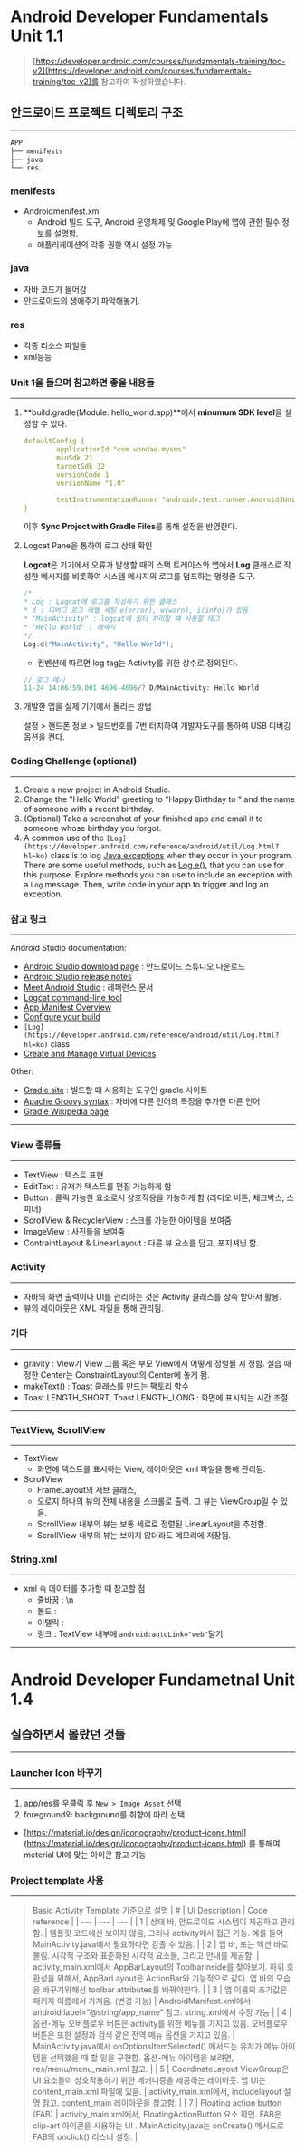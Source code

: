 # ****Android Developer Fundamentals Unit 1.1****

> [https://developer.android.com/courses/fundamentals-training/toc-v2](https://developer.android.com/courses/fundamentals-training/toc-v2)를 참고하여 작성하였습니다.
> 

## 안드로이드 프로젝트 디렉토리 구조

---

```jsx
APP
├── menifests
├── java
└── res
```

### menifests

- Androidmenifest.xml
    - Android 빌드 도구, Android 운영체제 및 Google Play에 앱에 관한 필수 정보를 설명함.
    - 애플리케이션의 각종 권한 역시 설정 가능

### java

- 자바 코드가 들어감
- 안드로이드의 생애주기 파악해놓기.

### res

- 각종 리소스 파일들
- xml등등

### Unit 1을 들으며 참고하면 좋을 내용들

---

1. **build.gradle(Module: hello_world.app)**에서 **minumum SDK level**을 설정할 수 있다.
    
    ```yaml
    defaultConfig {
            applicationId "com.wondae.mysms"
            minSdk 21
            targetSdk 32
            versionCode 1
            versionName "1.0"
    
            testInstrumentationRunner "androidx.test.runner.AndroidJUnitRunner"
    }
    ```
    
    이후 **Sync Project with Gradle Files**를 통해 설정을 반영한다.
    
2. Logcat Pane을 통하여 로그 상태 확인
    
    **Logcat**은 기기에서 오류가 발생할 때의 스택 트레이스와 앱에서 **Log** 클래스로 작성한 메시지를 비롯하여 시스템 메시지의 로그를 덤프하는 명령줄 도구.
    
    ```java
    /*
    * Log : Logcat에 로그를 작성하기 위한 클래스
    * d : 디버그 로그 레벨 세팅 e(error), w(warn), i(info)가 있음
    * "MainActivity" : logcat에 필터 처리할 떄 사용할 태그
    * "Hello World" : 메세지
    */
    Log.d("MainActivity", "Hello World");
    ```
    
    - 컨벤션에 따르면 log tag는 Activity를 위한 상수로 정의된다.
    
    ```java
    // 로그 예시
    11-24 14:06:59.001 4696-4696/? D/MainActivity: Hello World
    ```
    
3. 개발한 앱을 실제 기기에서 돌리는 방법
    
    설정 > 핸드폰 정보 > 빌드번호를 7번 터치하여 개발자도구를 통하여 USB 디버깅 옵션을 켠다.
    

### Coding Challenge (optional)

---

1. Create a new project in Android Studio.
2. Change the "Hello World" greeting to "Happy Birthday to " and the name of someone with a recent birthday.
3. (Optional) Take a screenshot of your finished app and email it to someone whose birthday you forgot.
4. A common use of the `[Log](https://developer.android.com/reference/android/util/Log.html?hl=ko)` class is to log [Java exceptions](https://docs.oracle.com/javase/tutorial/essential/exceptions/) when they occur in your program. There are some useful methods, such as [Log.e()](https://developer.android.com/reference/android/util/Log.html?hl=ko#e(java.lang.String,%20java.lang.String)), that you can use for this purpose. Explore methods you can use to include an exception with a `Log` message. Then, write code in your app to trigger and log an exception.

### 참고 링크

---

Android Studio documentation:

- [Android Studio download page](http://developer.android.com/sdk/index.html?hl=ko) : 안드로이드 스튜디오 다운로드
- [Android Studio release notes](https://developer.android.com/studio/releases/index.html?hl=ko)
- [Meet Android Studio](http://developer.android.com/tools/studio/index.html?hl=ko) : 레퍼런스 문서
- [Logcat command-line tool](http://developer.android.com/tools/debugging/debugging-log.html?hl=ko)
- [App Manifest Overview](http://developer.android.com/guide/topics/manifest/manifest-intro.html?hl=ko)
- [Configure your build](https://developer.android.com/studio/build/index.html?hl=ko)
- `[Log](https://developer.android.com/reference/android/util/Log.html?hl=ko)` class
- [Create and Manage Virtual Devices](https://developer.android.com/studio/run/managing-avds.html?hl=ko)

Other:

- [Gradle site](https://gradle.org/) : 빌드할 떄 사용하는 도구인 gradle 사이트
- [Apache Groovy syntax](http://groovy-lang.org/syntax.html) : 자바에 다른 언어의 특징을 추가한 다른 언어
- [Gradle Wikipedia page](https://en.wikipedia.org/wiki/Gradle)

----

### View 종류들

---

- TextView : 텍스트 표현
- EditText : 유저가 텍스트를 편집 가능하게 함
- Button : 클릭 가능한 요소로서 상호작용을 가능하게 함 (라디오 버튼, 체크박스, 스피너)
- ScrollView & RecyclerView : 스크롤 가능한 아이템을 보여줌
- ImageView : 사진들을 보여줌
- ContraintLayout & LinearLayout : 다른 뷰 요소를 담고, 포지셔닝 함.

### Activity

---

- 자바의 화면 출력이나 UI를 관리하는 것은 Activity 클래스를 상속 받아서 활용.
- 뷰의 레이아웃은 XML 파일을 통해 관리됨.

### 기타

---

- gravity : View가 View 그룹 혹은 부모 View에서 어떻게 정렬될 지 정함. 실습 때 정한 Center는 ConstraintLayout의 Center에 놓게 됨.
- makeText() : Toast 클래스를 만드는 팩토리 함수
- Toast.LENGTH_SHORT, Toast.LENGTH_LONG : 화면에 표시되는 시간 조절

---

### TextView, ScrollView

---

- TextView
    - 화면에 텍스트를 표시하는 View, 레이아웃은 xml 파일을 통해 관리됨.
- ScrollView
    - FrameLayout의 서브 클래스,
    - 오로지 하나의 뷰의 전체 내용을 스크롤로 출력. 그 뷰는 ViewGroup일 수 있음.
    - ScrollView 내부의 뷰는 보통 세로로 정렬된 LinearLayout을 추천함.
    - ScrollView 내부의 뷰는 보이지 않더라도 메모리에 저장됨.

### String.xml

---

- xml 속 데이터를 추가할 때 참고할 점
    - 줄바꿈 : \n
    - 볼드 : <b></b>
    - 이탤릭 : <i></i>
    - 링크 : TextView 내부에 `android:autoLink="web"`달기

----
# Android Developer Fundametnal Unit 1.4

## 실습하면서 몰랐던 것들

---

### Launcher Icon 바꾸기

---

1. app/res를 우클릭 후 `New > Image Asset` 선택
2. foreground와 background를 취향에 따라 선택

- [https://material.io/design/iconography/product-icons.html](https://material.io/design/iconography/product-icons.html) 를 통해여 meterial UI에 맞는 아이콘 참고 가능

### Project template 사용

---

> Basic Activity Template 기준으로 설명
>| # | UI Description | Code reference |
| --- | --- | --- |
| 1 | 상태 바, 안드로이드 시스템이 제공하고 관리함. | 템플릿 코드에선 보이지 않음, 그러나 activity에서 접근 가능.
예를 들어 MainActivity.java에서 필요하다면 감출 수 있음. |
| 2 | 앱 바, 또는 액션 바로 불림.
시각적 구조와 표준화된 시각적 요소들, 그리고 안내를 제공함. | activity_main.xml에서 AppBarLayout의 Toolbarinside를 찾아보기.
하위 호환성을 위해서, AppBarLayout은 ActionBar와 기능적으로 같다.
앱 바의 모습을 바꾸기위해선 toolbar attributes를 바꿔야한다. |
| 3 | 앱 이름의 초기값은 패키지 이름에서 가져옴. (변경 가능) | AndroidManifest.xml에서 android:label=”@string/app_name” 참고.
string.xml에서 수정 가능 |
| 4 | 옵션-메뉴 오버플로우 버튼은 activity를 위한 메뉴를 가지고 있음.
오버플로우 버튼은 또한 설정과 검색 같은 전역 메뉴 옵션을 가지고 있음. | MainActivity.java에서 onOptionsItemSelected() 메서드는 유저가 메뉴 아이템을 선택했을 때 할 일을 구현함.
옵션-메뉴 아이템을 보려면, res/menu/menu_main.xml 참고. |
| 5 | CoordinateLayout ViewGroup은 UI 요소들이 상호작용하기 위한 메커니증을 제공하는 레이아웃.
앱 UI는 content_main.xml 파일에 있음. | activity_main.xml에서, includelayout 설명 참고.
content_main 레이아웃을 참고함. |
| 7 | Floating action button (FAB) | activity_main.xml에서, FloatingActionButton 요소 확인.
FAB은 clip-art 아이콘을 사용하는 UI .
MainActicity.java는 onCreate() 메서드로 FAB의 onclick() 리스너 설정. |